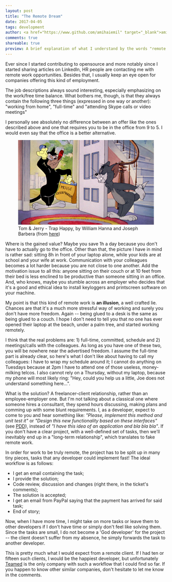 ```yaml
---
layout: post
title: "The Remote Dream"
date: 2017-04-05
tags: development
author: <a href="https://www.github.com/amihaiemil" target="_blank">amihaiemil</a>
comments: true
shareable: true
preview: A brief explanation of what I understand by the words "remote work"
---
```


Ever since I started contributing to opensource and more notably since I started
sharing articles on LinkedIn, HR people are contacting me with remote work
opportunities. Besides that, I usually keep an eye open for companies offering this kind
of employment.

The job descriptions always sound interesting, especially emphasizing
on the work/free time balance. What bothers me, though, is that they always contain the following three things (expressed in one way or another):
"working from home", "full-time" and "attending Skype calls or video meetings"

I personally see absolutely no difference between an offer like the ones described above
and one that requires you to be in the office from 9 to 5. I would even
say that the office is a better alternative.

<figure class="articleimg">
 <img src="/images/trap_happy.PNG" alt="Trap Happy">
 <figcaption>
 Tom & Jerry - Trap Happy, by  William Hanna and Joseph Barbera
 (from <a target="_blank" href="http://tomandjerrycaps.blogspot.co.at/2012/07/trap-happy.html">here</a>)
 </figcaption>
</figure>

Where is the gained value? Maybe you save 1h a day because you don't have to actually go
to the office. Other than that, the picture I have in mind is rather sad: sitting 8h in front
of your laptop alone, while your kids are at school and your wife at work. Communication with your
colleagues becomes a lot harder because you are not close to one another. Add the motivation issue to all this:
anyone sitting on their couch or at 10 feet from their bed is less enclined to be productive
than someone sitting in an office. And, who knows, maybe you stumble across an employer who decides
that it's a good and ethical idea to install keyloggers and printscreen software on your machine.

My point is that this kind of remote work is **an illusion**, a well crafted lie.
Chances are that it's a much more stressful way of working and surely you don't have more freedom. Again -- being glued to a desk is the same as being glued to a couch. I hope I don't need to tell you that no one has ever opened their laptop at the beach,
under a palm tree, and started working remotely.

I think that the real problems are: 1) full-time, committed, schedule and 2) meetings/calls with the colleagues. As long as you
have one of these two, you will be nowhere near the advertised freedom. I assume the full-time part is already clear, so
here's what I don't like about having to call my colleagues: I have to wrap my schedule around it; I cannot do anything on
Tuesdays because at 2pm I have to attend one of those useless, money-milking telcos. I also cannot rely on a Thursday, without my laptop, because my phone will most likely ring: "Hey, could you help us a little, Joe does not understand something here...".

What is the solution? A freelancer-client relationship, rather than an employee-employer one.
But I'm not talking about a classical one where someone hires a consultant, they spend hours
discussing, making plans and comming up with some blunt requirements. I, as a developer, expect
to come to you and hear something like: *"Please, implement this method and unit test it"* or *"Design this new functionality based on these interfaces"* (see <a href="http://www.yegor256.com/2009/03/04/pdd.html" target="_blank">PDD</a>), instead of
*"I have this idea of an application and bla bla bla"*. If you don't have a clear project, with a well-defined
set of tasks, then we'll inevitably end up in a "long-term relationship", which translates to fake remote work.

In order for work to be truly remote, the project has to be split up in many tiny pieces,
tasks that any developer could implement fast! The ideal workflow is as follows:

   * I get an email containing the task;
   * I provide the solution;
   * Code review, discussion and changes (right there, in the ticket's comments);
   * The solution is accepted;
   * I get an email from PayPal saying that the payment has arrived for said task;
   * End of story;

Now, when I have more time, I might take on more tasks or leave them to other developers if I don't have time or simply don't feel like solving them.
Since the tasks are small, I do not become a 'God developer' for the project -- the client doesn't suffer from my absence,
he simply forwards the task to another developer.

This is pretty much what I would expect from a remote client. If I had ten or fifteen such clients,
I would be the happiest developer, but unfortunately <a href="http://www.teamed.io" target="_blank">Teamed</a> is the only
company with such a workflow that I could find so far. If you happen to know other similar
companies, don't hesitate to let me know in the comments.
